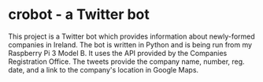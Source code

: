 # crobot - a Twitter bot
This project is a Twitter bot which provides information about newly-formed companies in Ireland. 
The bot is written in Python and is being run from my Raspberry Pi 3 Model B. It uses the API provided by the Companies Registration Office.
The tweets provide the company name, number, reg. date, and a link to the company's location in Google Maps.
